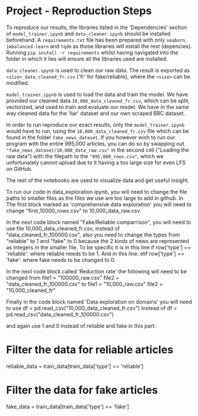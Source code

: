 # Project - Reproduction Steps
To reproduce our results, the libraries listed in the 'Dependencies' section of `model_trainer.ipynb` and `data_cleaner.ipynb` should be installed beforehand. A `requirements.txt` file has been prepared with only `seaborn`, `imbalanced-learn` and `tqdm` as those libraries will install the rest (depencies). Running `pip install -r requirements` whilst having navigated into the folder in which it lies will ensure all the libraries used are installed.

`data_cleaner.ipynb` is used to clean our raw data. The result is exported as `<size>_data_cleaned_fr.csv` ('fr' for fake/reliable), where the `<size>` can be modified.

`model_trainer.ipynb` is used to load the data and train the model. We have provided our cleaned data `10,000_data_cleaned_fr.csv`, which can be split, vectorized, and used to train and evaluate our model. We have in the same way cleaned data for the 'liar' dataset and our own scraped BBC dataset.

In order to run reproduce our exact results, only the `model_trainer.ipynb` would have to run, using the `10,000_data_cleaned_fr.csv` file which can be found in the folder `fake_news_dataset`.
If you however wish to run our program with the entire 995,000 articles, you can do so by swapping out `"fake_news_dataset/10,000_data_raw.csv"` in the second cell ("Loading the raw data") with the filepath to the `"995,000_rows.csv"`, which we unfortunately cannot upload due to it having a too large size for even LFS on GitHub.

The rest of the notebooks are used to visualize data and get useful insight.

To run our code in data_exploration.ipynb, you will need to change the file paths to smaller files as the files we use are too large to add in github. In The first block marked as 'comprehensive data exploration' you will need to change "first_10000_rows.csv" to 10,000_data_raw.csv.

In the next code block named "Fake/Reliable comparrison", you will need to use file 10,000_data_cleaned_fr.csv, instead of "data_cleaned_fr_100000.csv", also you need to change the types from "reliable" to 1 and "fake" to 0 because the 2 kinds of news are represented as integers in the smaller file. To be specific it is in this line if row['type'] == 'reliable': where reliable needs to be 1. And in this line: elif row['type'] == 'fake': where fake needs to be changed to 0.

In the next code block called 'Reduction rate' the following will need to be changed from 
file1 = "100000_raw.csv"
file2 = "data_cleaned_fr_100000.csv"
to
file1 = "10,000_raw.csv"
file2 = "10,000_cleaned_fr" 

Finally in the code block named 'Data exploration on domains' you will need to use 
df = pd.read_csv("10,000_data_cleaned_fr.csv")
instead of 
df = pd.read_csv("data_cleaned_fr_100000.csv")

and again use 1 and 0 instead of reliable and fake in this part:

# Filter the data for reliable articles
reliable_data = train_data[train_data['type'] == 'reliable']

# Filter the data for fake articles
fake_data = train_data[train_data['type'] == 'fake']



